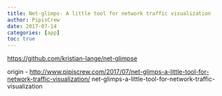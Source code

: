 ```yaml
---
title: Net-glimps- A little tool for network traffic visualization
author: PipisCrew
date: 2017-07-14
categories: [app]
toc: true
---
```


https://github.com/kristian-lange/net-glimpse

origin - http://www.pipiscrew.com/2017/07/net-glimps-a-little-tool-for-network-traffic-visualization/ net-glimps-a-little-tool-for-network-traffic-visualization